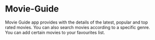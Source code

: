 # Movie-Guide
Movie Guide app provides with the details of the latest, popular and top rated movies. 
You can also search movies according to a specific genre.
You can add certain movies to your favourites list.
